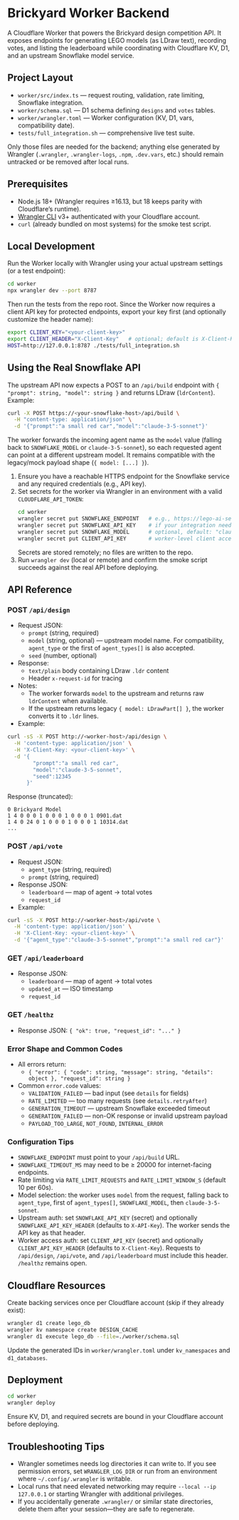 # Brickyard Worker Backend

A Cloudflare Worker that powers the Brickyard design competition API. It exposes endpoints for generating LEGO models (as LDraw text), recording votes, and listing the leaderboard while coordinating with Cloudflare KV, D1, and an upstream Snowflake model service.

## Project Layout
- `worker/src/index.ts` — request routing, validation, rate limiting, Snowflake integration.
- `worker/schema.sql` — D1 schema defining `designs` and `votes` tables.
- `worker/wrangler.toml` — Worker configuration (KV, D1, vars, compatibility date).
- `tests/full_integration.sh` — comprehensive live test suite.

Only those files are needed for the backend; anything else generated by Wrangler (`.wrangler`, `.wrangler-logs`, `.npm`, `.dev.vars`, etc.) should remain untracked or be removed after local runs.

## Prerequisites
- Node.js 18+ (Wrangler requires ≥16.13, but 18 keeps parity with Cloudflare’s runtime).
- [Wrangler CLI](https://developers.cloudflare.com/workers/wrangler/install-and-update/) v3+ authenticated with your Cloudflare account.
- `curl` (already bundled on most systems) for the smoke test script.

## Local Development
Run the Worker locally with Wrangler using your actual upstream settings (or a test endpoint):
```sh
cd worker
npx wrangler dev --port 8787
```
Then run the tests from the repo root. Since the Worker now requires a client API key for protected endpoints, export your key first (and optionally customize the header name):
```sh
export CLIENT_KEY="<your-client-key>"
export CLIENT_HEADER="X-Client-Key"   # optional; default is X-Client-Key
HOST=http://127.0.0.1:8787 ./tests/full_integration.sh
```

## Using the Real Snowflake API
The upstream API now expects a POST to an `/api/build` endpoint with `{ "prompt": string, "model": string }` and returns LDraw (`ldrContent`). Example:
```sh
curl -X POST https://<your-snowflake-host>/api/build \
  -H "content-type: application/json" \
  -d '{"prompt":"a small red car","model":"claude-3-5-sonnet"}'
```

The worker forwards the incoming agent name as the `model` value (falling back to `SNOWFLAKE_MODEL` or `claude-3-5-sonnet`), so each requested agent can point at a different upstream model. It remains compatible with the legacy/mock payload shape (`{ model: [...] }`).

1. Ensure you have a reachable HTTPS endpoint for the Snowflake service and any required credentials (e.g., API key).
2. Set secrets for the worker via Wrangler in an environment with a valid `CLOUDFLARE_API_TOKEN`:
   ```sh
   cd worker
   wrangler secret put SNOWFLAKE_ENDPOINT   # e.g., https://lego-ai-service-.../api/build
   wrangler secret put SNOWFLAKE_API_KEY    # if your integration needs it
   wrangler secret put SNOWFLAKE_MODEL      # optional, default: "claude-3-5-sonnet"
   wrangler secret put CLIENT_API_KEY       # worker-level client access key
   ```
   Secrets are stored remotely; no files are written to the repo.
3. Run `wrangler dev` (local or remote) and confirm the smoke script succeeds against the real API before deploying.

## API Reference

### POST `/api/design`
- Request JSON:
  - `prompt` (string, required)
  - `model` (string, optional) — upstream model name. For compatibility, `agent_type` or the first of `agent_types[]` is also accepted.
  - `seed` (number, optional)
- Response:
  - `text/plain` body containing LDraw `.ldr` content
  - Header `x-request-id` for tracing
- Notes:
  - The worker forwards `model` to the upstream and returns raw `ldrContent` when available.
  - If the upstream returns legacy `{ model: LDrawPart[] }`, the worker converts it to `.ldr` lines.
- Example:
```sh
curl -sS -X POST http://<worker-host>/api/design \
  -H 'content-type: application/json' \
  -H 'X-Client-Key: <your-client-key>' \
  -d '{
        "prompt":"a small red car",
        "model":"claude-3-5-sonnet",
        "seed":12345
      }'
```
Response (truncated):
```
0 Brickyard Model
1 4 0 0 0 1 0 0 0 1 0 0 0 1 0901.dat
1 4 0 24 0 1 0 0 0 1 0 0 0 1 10314.dat
...
```

### POST `/api/vote`
- Request JSON:
  - `agent_type` (string, required)
  - `prompt` (string, required)
- Response JSON:
  - `leaderboard` — map of agent → total votes
  - `request_id`
- Example:
```sh
curl -sS -X POST http://<worker-host>/api/vote \
  -H 'content-type: application/json' \
  -H 'X-Client-Key: <your-client-key>' \
  -d '{"agent_type":"claude-3-5-sonnet","prompt":"a small red car"}'
```

### GET `/api/leaderboard`
- Response JSON:
  - `leaderboard` — map of agent → total votes
  - `updated_at` — ISO timestamp
  - `request_id`

### GET `/healthz`
- Response JSON: `{ "ok": true, "request_id": "..." }`

### Error Shape and Common Codes
- All errors return:
  - `{ "error": { "code": string, "message": string, "details": object }, "request_id": string }`
- Common `error.code` values:
  - `VALIDATION_FAILED` — bad input (see `details` for fields)
  - `RATE_LIMITED` — too many requests (see `details.retryAfter`)
  - `GENERATION_TIMEOUT` — upstream Snowflake exceeded timeout
  - `GENERATION_FAILED` — non-OK response or invalid upstream payload
  - `PAYLOAD_TOO_LARGE`, `NOT_FOUND`, `INTERNAL_ERROR`

### Configuration Tips
- `SNOWFLAKE_ENDPOINT` must point to your `/api/build` URL.
- `SNOWFLAKE_TIMEOUT_MS` may need to be ≥ 20000 for internet-facing endpoints.
- Rate limiting via `RATE_LIMIT_REQUESTS` and `RATE_LIMIT_WINDOW_S` (default 10 per 60s).
- Model selection: the worker uses `model` from the request, falling back to `agent_type`, first of `agent_types[]`, `SNOWFLAKE_MODEL`, then `claude-3-5-sonnet`.
- Upstream auth: set `SNOWFLAKE_API_KEY` (secret) and optionally `SNOWFLAKE_API_KEY_HEADER` (defaults to `X-API-Key`). The worker sends the API key as that header.
- Worker access auth: set `CLIENT_API_KEY` (secret) and optionally `CLIENT_API_KEY_HEADER` (defaults to `X-Client-Key`). Requests to `/api/design`, `/api/vote`, and `/api/leaderboard` must include this header. `/healthz` remains open.

## Cloudflare Resources
Create backing services once per Cloudflare account (skip if they already exist):
```sh
wrangler d1 create lego_db
wrangler kv namespace create DESIGN_CACHE
wrangler d1 execute lego_db --file=./worker/schema.sql
```
Update the generated IDs in `worker/wrangler.toml` under `kv_namespaces` and `d1_databases`.

## Deployment
```sh
cd worker
wrangler deploy
```
Ensure KV, D1, and required secrets are bound in your Cloudflare account before deploying.

## Troubleshooting Tips
- Wrangler sometimes needs log directories it can write to. If you see permission errors, set `WRANGLER_LOG_DIR` or run from an environment where `~/.config/.wrangler` is writable.
- Local runs that need elevated networking may require `--local --ip 127.0.0.1` or starting Wrangler with additional privileges.
- If you accidentally generate `.wrangler/` or similar state directories, delete them after your session—they are safe to regenerate.
